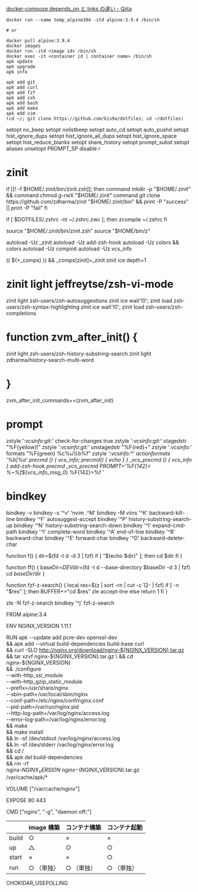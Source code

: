 [docker-compose depends_on と links の違い - Qiita](https://qiita.com/sivertigo/items/9baa73d922a68788402b)

```
docker run --name temp_alpine394 -itd alpine:3.9.4 /bin/sh

# or

docker pull alpine:3.9.4
docker images
docker run -itd <image id> /bin/sh
docker exec -it <container id | container name> /bin/sh
apk update
apk upgrade
apk info
```

```
apk add git
apk add curl
apk add fzf
apk add zsh
apk add bash
apk add make
apk add vim
(cd ~/; git clone https://github.com/kis9a/dotfiles; cd ~/dotfiles)
```

<!--{{{-->

setopt no_beep
setopt nolistbeep
setopt auto_cd
setopt auto_pushd
setopt hist_ignore_dups
setopt hist_ignore_all_dups
setopt hist_ignore_space
setopt hist_reduce_blanks
setopt share_history
setopt prompt_subst
setopt aliases
unsetopt PROMPT_SP
disable r

# zinit

if [[! -f $HOME/.zinit/bin/zinit.zsh]]; then
command mkdir -p "$HOME/.zinit" && command chmod g-rwX "$HOME/.zinit"
command git clone https://github.com/zdharma/zinit "$HOME/.zinit/bin" && print -P "success" || print -P "fail"
fi

if [ $DOTFILES/.zshrc -nt ~/.zshrc.zwc ]; then
zcompile ~/.zshrc
fi

source "$HOME/.zinit/bin/zinit.zsh"
source "$HOME/bin/z"

autoload -Uz \_zinit
autoload -Uz add-zsh-hook
autoload -Uz colors && colors
autoload -Uz compinit
autoload -Uz vcs_info

(( ${+\_comps} )) && \_comps[zinit]=\_zinit
zinit ice depth=1

# zinit light jeffreytse/zsh-vi-mode

zinit light zsh-users/zsh-autosuggestions
zinit ice wait'!0'; zinit load zsh-users/zsh-syntax-highlighting
zinit ice wait'!0'; zinit load zsh-users/zsh-completions

# function zvm_after_init() {

zinit light zsh-users/zsh-history-substring-search
zinit light zdharma/history-search-multi-word

# }

zvm_after_init_commands+=(zvm_after_init)

# prompt

zstyle ':vcs*info:git:*' check-for-changes true
zstyle ':vcs*info:git:*' stagedstr "%F{yellow}!"
zstyle ':vcs*info:git:*' unstagedstr "%F{red}+"
zstyle ':vcs*info:*' formats "%F{green} %c%u%b%f"
zstyle ':vcs*info:\*' actionformats '%b|%a'
precmd () { vcs_info; precmd() { echo } }
\_vcs_precmd () { vcs_info }
add-zsh-hook precmd \_vcs_precmd
PROMPT='%F{142}< %~%f${vcs_info_msg_0*} %F{142}>%f '

# bindkey

bindkey -v
bindkey -s '^v' 'nvim .^M'
bindkey -M viins '^K' backward-kill-line
bindkey '^F' autosuggest-accept
bindkey '^P' history-substring-search-up
bindkey '^N' history-substring-search-down
bindkey '^I' expand-cmd-path
bindkey '^I' complete-word
bindkey '^A' end-of-line
bindkey '^B' backward-char
bindkey '^E' forward-char
bindkey '^D' backward-delete-char

function f() {
dir=$(fd -t d -d 3 | fzf)
  if [ "$(echo $dir)" ]; then
cd $dir
fi
}

function ff() {
baseDir=$DEV
  dir=$(fd -t d --base-directory $baseDir -d 3 | fzf)
  cd $baseDir/$dir
}

function fzf-z-search() {
local res=$(z | sort -rn | cut -c 12- | fzf)
    if [ -n "$res" ]; then
BUFFER+="cd $res"
zle accept-line
else
return 1
fi
}

zle -N fzf-z-search
bindkey '^j' fzf-z-search

<!--}}}-->

<!--{{{-->

FROM alpine:3.4

ENV NGINX_VERSION 1.11.1

RUN apk --update add pcre-dev openssl-dev \
 && apk add --virtual build-dependencies build-base curl \
 && curl -SLO http://nginx.org/download/nginx-${NGINX_VERSION}.tar.gz \
 && tar xzvf nginx-${NGINX_VERSION}.tar.gz \
  && cd nginx-${NGINX_VERSION} \
 && ./configure \
 --with-http_ssl_module \
 --with-http_gzip_static_module \
 --prefix=/usr/share/nginx \
 --sbin-path=/usr/local/sbin/nginx \
 --conf-path=/etc/nginx/conf/nginx.conf \
 --pid-path=/var/run/nginx.pid \
 --http-log-path=/var/log/nginx/access.log \
 --error-log-path=/var/log/nginx/error.log \
 && make \
 && make install \
 && ln -sf /dev/stdout /var/log/nginx/access.log \
 && ln -sf /dev/stderr /var/log/nginx/error.log \
 && cd / \
 && apk del build-dependencies \
 && rm -rf \
 nginx-${NGINX_VERSION} \
       nginx-${NGINX_VERSION}.tar.gz \
 /var/cache/apk/\*

VOLUME ["/var/cache/nginx"]

EXPOSE 80 443

CMD ["nginx", "-g", "daemon off;"]

<!--}}}-->

|       | image 構築 | コンテナ構築 | コンテナ起動 |
| ----- | ---------- | ------------ | ------------ |
| build | ○          | ×            | ×            |
| up    | △          | ○            | ○            |
| start | ×          | ×            | ○            |
| run   | ○ （単独） | ○ （単独）   | ○ （単独）   |

CHOKIDAR_USEPOLLING
